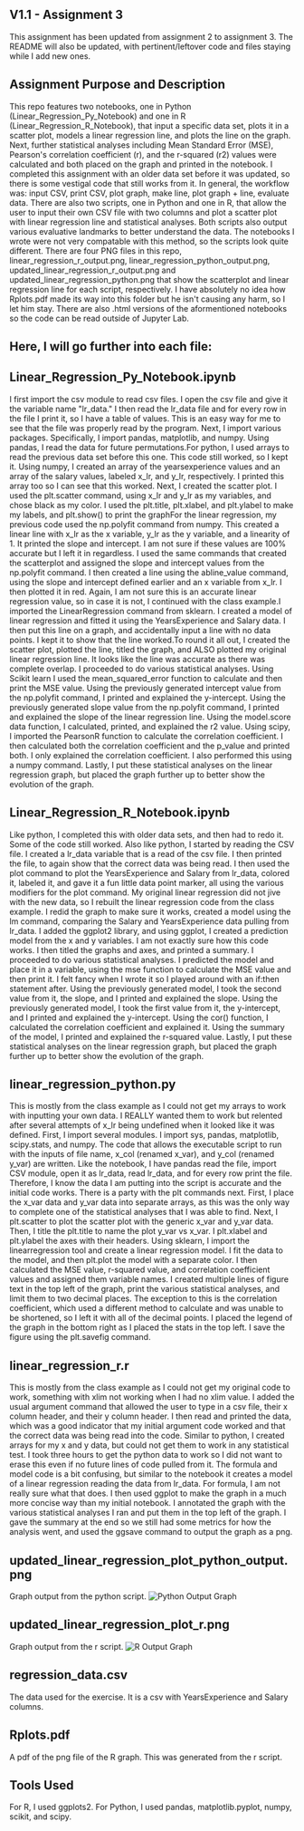 ## V1.1 - Assignment 3
This assignment has been updated from assignment 2 to assignment 3. The README will also be updated, with pertinent/leftover code and files staying while I add new ones. 

## Assignment Purpose and Description
This repo features two notebooks, one in Python (Linear_Regression_Py_Notebook) and one in R (Linear_Regression_R_Notebook), that input a specific data set, plots it in a scatter plot, models a linear regression line, and plots the line on the graph. Next, further statistical analyses including Mean Standard Error (MSE), Pearson's correlation coefficient (r), and the r-squared (r2) values were calculated and both placed on the graph and printed in the notebook. I completed this assignment with an older data set before it was updated, so there is some vestigal code that still works from it. In general, the workflow was: input CSV, print CSV, plot graph, make line, plot graph + line, evaluate data. There are also two scripts, one in Python and one in R, that allow the user to input their own CSV file with two columns and plot a scatter plot with linear regression line and statistical analyses. Both scripts also output various evaluative landmarks to better understand the data. The notebooks I wrote were not very compatable with this method, so the scripts look quite different. There are four PNG files in this repo, linear_regression_r_output.png, linear_regression_python_output.png, updated_linear_regression_r_output.png and updated_linear_regression_python.png that show the scatterplot and linear regression line for each script, respectively. I have absolutely no idea how Rplots.pdf made its way into this folder but he isn't causing any harm, so I let him stay. There are also .html versions of the aformentioned notebooks so the code can be read outside of Jupyter Lab.

## Here, I will go further into each file:

## Linear_Regression_Py_Notebook.ipynb
I first import the csv module to read csv files. I open the csv file and give it the variable name "lr_data." I then read the lr_data file and for every row in the file I print it, so I have a table of values. This is an easy way for me to see that the file was properly read by the program. Next, I import various packages. Specifically, I import pandas, matplotlib, and numpy. Using pandas, I read the data for future permutations.For python, I used arrays to read the previous data set before this one. This code still worked, so I kept it. Using numpy, I created an array of the yearsexperience values and an array of the salary values, labeled x_lr, and y_lr, respectively. I printed this array too so I can see that this worked. Next, I created the scatter plot. I used the plt.scatter command, using x_lr and y_lr as my variables, and chose black as my color. I used the plt.title, plt.xlabel, and plt.ylabel to make my labels, and plt.show() to print the graphFor the linear regression, my previous code used the np.polyfit command from numpy. This created a linear line with x_lr as the x variable, y_lr as the y variable, and a linearity of 1. It printed the slope and intercept. I am not sure if these values are 100% accurate but I left it in regardless. I used the same commands that created the scatterplot and assigned the slope and intercept values from the np.polyfit command. I then created a line using the abline_value command, using the slope and intercept defined earlier and an x variable from x_lr. I then plotted it in red. Again, I am not sure this is an accurate linear regression value, so in case it is not, I continued with the class example.I imported the LinearRegression command from sklearn. I created a model of linear regression and fitted it using the YearsExperience and Salary data. I then put this line on a graph, and accidentally input a line with no data points. I kept it to show that the line worked.To round it all out, I created the scatter plot, plotted the line, titled the graph, and ALSO plotted my original linear regression line. It looks like the line was accurate as there was complete overlap. I proceeded to do various statistical analyses. Using Scikit learn I used the mean_squared_error function to calculate and then print the MSE value. Using the previously generated intercept value from the np.polyfit command, I printed and explained the y-intercept. Using the previously generated slope value from the np.polyfit command, I printed and explained the slope of the linear regression line. Using the model.score data function, I calculated, printed, and explained the r2 value. Using scipy, I imported the PearsonR function to calculate the correlation coefficient. I then calculated both the correlation coefficient and the p_value and printed both. I only explained the correlation coefficient. I also performed this using a numpy command. Lastly, I put these statistical analyses on the linear regression graph, but placed the graph further up to better show the evolution of the graph.

## Linear_Regression_R_Notebook.ipynb
Like python, I completed this with older data sets, and then had to redo it. Some of the code still worked. Also like python, I started by reading the CSV file. I created a lr_data variable that is a read of the csv file. I then printed the file, to again show that the correct data was being read. I then used the plot command to plot the YearsExperience and Salary from lr_data, colored it, labeled it, and gave it a fun little data point marker, all using the various modifiers for the plot command. My original linear regression did not jive with the new data, so I rebuilt the linear regression code from the class example. I redid the graph to make sure it works, created a model using the lm command, comparing the Salary and YearsExperience data pulling from lr_data. I added the ggplot2 library, and using ggplot, I created a prediction model from the x and y variables. I am not exactly sure how this code works. I then titled the graphs and axes, and printed a summary. I proceeded to do various statistical analyses. I predicted the model and place it in a variable, using the mse function to calculate the MSE value and then print it. I felt fancy when I wrote it so I played around with an if:then statement after. Using the previously generated model, I took the second value from it, the slope, and I printed and explained the slope. Using the previously generated model, I took the first value from it, the y-intercept, and I printed and explained the y-intercept. Using the cor() function, I calculated the correlation coefficient and explained it. Using the summary of the model, I printed and explained the r-squared value. Lastly, I put these statistical analyses on the linear regression graph, but placed the graph further up to better show the evolution of the graph.

## linear_regression_python.py
This is mostly from the class example as I could not get my arrays to work with inputting your own data. I REALLY wanted them to work but relented after several attempts of x_lr being undefined when it looked like it was defined. First, I import several modules. I import sys, pandas, matplotlib, scipy.stats, and numpy. The code that allows the executable script to run with the inputs of file name, x_col (renamed x_var), and y_col (renamed y_var) are written. Like the notebook, I have pandas read the file, import CSV module, open it as lr_data, read lr_data, and for every row print the file. Therefore, I know the data I am putting into the script is accurate and the initial code works. There is a party with the plt commands next. First, I place the x_var data and y_var data into separate arrays, as this was the only way to complete one of the statistical analyses that I was able to find. Next, I plt.scatter to plot the scatter plot with the generic x_var and y_var data. Then, I title the plt.title to name the plot y_var vs x_var. I plt.xlabel and plt.ylabel the axes with their headers. Using sklearn, I import the linearregression tool and create a linear regression model. I fit the data to the model, and then plt.plot the model with a separate color. I then calculated the MSE value, r-squared value, and correlation coefficient values and assigned them variable names. I created multiple lines of figure text in the top left of the graph, print the various statistical analyses, and limit them to two decimal places. The exception to this is the correlation coefficient, which used a different method to calculate and was unable to be shortened, so I left it with all of the decimal points. I placed the legend of the graph in the bottom right as I placed the stats in the top left. I save the figure using the plt.savefig command. 

## linear_regression_r.r
This is mostly from the class example as I could not get my original code to work, something with xlim not working when I had no xlim value. I added the usual argument command that allowed the user to type in a csv file, their x column header, and their y column header. I then read and printed the data, which was a good indicator that my initial argument code worked and that the correct data was being read into the code. Similar to python, I created arrays for my x and y data, but could not get them to work in any statistical test. I took three hours to get the python data to work so I did not want to erase this even if no future lines of code pulled from it. The formula and model code is a bit confusing, but similar to the notebook it creates a model of a linear regression reading the data from lr_data. For formula, I am not really sure what that does. I then used ggplot to make the graph in a much more concise way than my initial notebook. I annotated the graph with the various statistical analyses I ran and put them in the top left of the graph. I gave the summary at the end so we still had some metrics for how the analysis went, and used the ggsave command to output the graph as a png.

## updated_linear_regression_plot_python_output.png
Graph output from the python script.
![Python Output Graph](linear_regression_python_output.png)

## updated_linear_regression_plot_r.png
Graph output from the r script.
![R Output Graph](linear_regression_r_output.png)

## regression_data.csv
The data used for the exercise. It is a csv with YearsExperience and Salary columns. 

## Rplots.pdf
A pdf of the png file of the R graph. This was generated from the r script.

## Tools Used
For R, I used ggplots2. For Python, I used pandas, matplotlib.pyplot, numpy, scikit, and scipy.